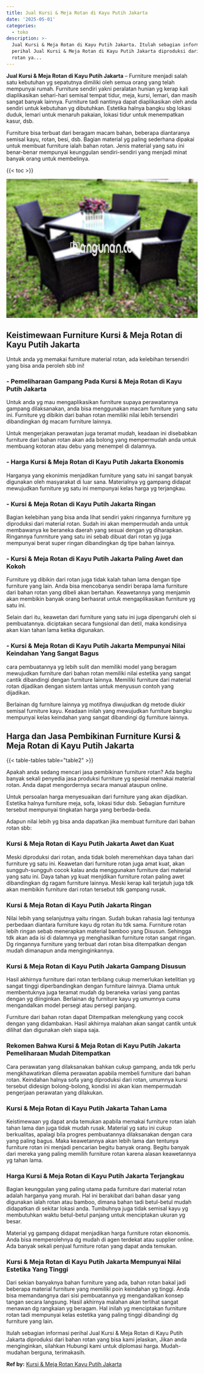 ```yaml
---
title: Jual Kursi & Meja Rotan di Kayu Putih Jakarta
date: '2025-05-01'
categories:
  - toko
description: >-
  Jual Kursi & Meja Rotan di Kayu Putih Jakarta. Itulah sebagian informasi
  perihal Jual Kursi & Meja Rotan di Kayu Putih Jakarta diproduksi dari bahan
  rotan ya...
---
```


**Jual Kursi & Meja Rotan di Kayu Putih Jakarta** – Furniture menjadi salah satu kebutuhan yg sepatutnya dimiliki oleh semua orang yang telah mempunyai rumah. Furniture sendiri yakni peralatan hunian yg kerap kali diaplikasikan sehari-hari semisal tempat tidur, meja, kursi, lemari, dan masih sangat banyak lainnya. Furniture tadi nantinya dapat diaplikasikan oleh anda sendiri untuk kebutuhan yg dibutuhkan. Estetika halnya bangku sbg lokasi duduk, lemari untuk menaruh pakaian, lokasi tidur untuk menempatkan kasur, dsb.

Furniture bisa terbuat dari beragam macam bahan, beberapa diantaranya semisal kayu, rotan, besi, dsb. Bagian material yg paling sederhana dipakai untuk membuat furniture ialah bahan rotan. Jenis material yang satu ini benar-benar mempunyai keunggulan sendiri-sendiri yang menjadi minat banyak orang untuk membelinya.

{{< toc >}}

![Jual Kursi & Meja Rotan di Kayu Putih Jakarta](/images/kursi-meja-rotan-murah46.png)

## Keistimewaan Furniture Kursi & Meja Rotan di Kayu Putih Jakarta

Untuk anda yg memakai furniture material rotan, ada kelebihan tersendiri yang bisa anda peroleh sbb ini!

### \- Pemeliharaan Gampang Pada Kursi & Meja Rotan di Kayu Putih Jakarta

Untuk anda yg mau mengaplikasikan furniture supaya perawatannya gampang dilaksanakan, anda bisa menggunakan macam furniture yang satu ini. Furniture yg dibikin dari bahan rotan memiliki nilai lebih tersendiri dibandingkan dg macam furniture lainnya.

Untuk mengerjakan perawatan juga teramat mudah, keadaan ini disebabkan furniture dari bahan rotan akan ada bolong yang mempermudah anda untuk membuang kotoran atau debu yang menempel di dalamnya.

### \- Harga Kursi & Meja Rotan di Kayu Putih Jakarta Ekonomis

Harganya yang ekonimis menjadikan furniture yang satu ini sangat banyak digunakan oleh masyarakat di luar sana. Materialnya yg gampang didapat mewujudkan furniture yg satu ini mempunyai kelas harga yg terjangkau.

### \- Kursi & Meja Rotan di Kayu Putih Jakarta Ringan

Bagian kelebihan yang bisa anda lihat sendiri yakni ringannya furniture yg diproduksi dari material rotan. Sudah ini akan mempermudah anda untuk membawanya ke beraneka daerah yang sesuai dengan yg diharapkan. Ringannya funrniture yang satu ini sebab dibuat dari rotan yg juga mempunyai berat super ringan dibandingkan dg tipe bahan lainnya.

### \- Kursi & Meja Rotan di Kayu Putih Jakarta Paling Awet dan Kokoh

Furniture yg dibikin dari rotan juga tidak kalah tahan lama dengan tipe furniture yang lain. Anda bisa mencobanya sendiri berapa lama furniture dari bahan rotan yang dibeli akan bertahan. Keawetannya yang menjamin akan membikin banyak orang berhasrat untuk mengaplikasikan furniture yg satu ini.

Selain dari itu, keawetan dari furniture yang satu ini juga dipengaruhi oleh si pembuatannya. diciptakan secara fungsional dan detil, maka kondisinya akan kian tahan lama ketika digunakan.

### \- Kursi & Meja Rotan di Kayu Putih Jakarta Mempunyai Nilai Keindahan Yang Sangat Bagus

cara pembuatannya yg lebih sulit dan memiliki model yang beragam mewujudkan furniture dari bahan rotan memiliki nilai estetika yang sangat cantik dibandingi dengan furniture lainnya. Memiliki furniture dari material rotan dijadikan dengan sistem lantas untuk menyusun contoh yang dijadikan.

Berlainan dg furniture lainnya yg motifnya diwujudkan dg metode diukir semisal furniture kayu. Keadaan inilah yang mewujudkan furniture bangku mempunyai kelas keindahan yang sangat dibandingi dg furniture lainnya.

## Harga dan Jasa Pembikinan Furniture Kursi & Meja Rotan di Kayu Putih Jakarta

{{< table-tables table="table2" >}}

Apakah anda sedang mencari jasa pembikinan furniture rotan? Ada begitu banyak sekali penyedia jasa produksi furniture yg spesial memakai material rotan. Anda dapat mengordernya secara manual ataupun online.

Untuk persoalan harga menyesuaikan dari furniture yang akan dijadikan. Estetika halnya furniture meja, sofa, lokasi tidur dsb. Sebagian furniture tersebut mempunyai tingkatan harga yang berbeda-beda.

Adapun nilai lebih yg bisa anda dapatkan jika membuat furniture dari bahan rotan sbb:

### Kursi & Meja Rotan di Kayu Putih Jakarta Awet dan Kuat

Meski diproduksi dari rotan, anda tidak boleh meremehkan daya tahan dari furniture yg satu ini. Keawetan dari furniture rotan juga amat kuat, akan sungguh-sungguh cocok kalau anda menggunakan furniture dari material yang satu ini. Daya tahan yg kuat menjdikan furniture rotan paling awet dibandingkan dg ragam furniture lainnya. Meski kerap kali terjatuh juga tdk akan membikin furniture dari rotan tersebut tdk gampang rusak.

### Kursi & Meja Rotan di Kayu Putih Jakarta Ringan

Nilai lebih yang selanjutnya yaitu ringan. Sudah bukan rahasia lagi tentunya perbedaan diantara furniture kayu dg rotan itu tdk sama. Furniture rotan lebih ringan sebab menerapkan material bamboo yang Disusun. Sehingga tdk akan ada isi di dalamnya yg menghasilkan furniture rotan sangat ringan. Dg ringannya furniture yang terbuat dari rotan bisa ditempatkan dengan mudah dimanapun anda menginginkannya.

### Kursi & Meja Rotan di Kayu Putih Jakarta Gampang Disusun

Hasil akhirnya furniture dari rotan terbilang cukup memerlukan ketelitian yg sangat tinggi diperbandingkan dengan furniture lainnya. Diama untuk membentuknya juga teramat mudah dg beraneka variasi yang pantas dengan yg diinginkan. Berlainan dg furniture kayu yg umumnya cuma mengandalkan model persegi atau persegi panjang.

Furniture dari bahan rotan dapat Ditempatkan melengkung yang cocok dengan yang didambakan. Hasil akhirnya malahan akan sangat cantik untuk dilihat dan digunakan oleh siapa saja.

### Rekomen Bahwa Kursi & Meja Rotan di Kayu Putih Jakarta Pemeliharaan Mudah Ditempatkan

Cara perawatan yang dilaksanakan bahkan cukup gampang, anda tdk perlu mengkhawatirkan dilema perawatan apabila membeli furniture dari bahan rotan. Keindahan halnya sofa yang diproduksi dari rotan, umumnya kursi tersebut didesign bolong-bolong, kondisi ini akan kian mempermudah pengerjaan perawatan yang dilakukan.

### Kursi & Meja Rotan di Kayu Putih Jakarta Tahan Lama

Keistimewaan yg dapat anda temukan apabila memakai furniture rotan ialah tahan lama dan juga tidak mudah rusak. Material yg satu ini cukup berkualitas, apalagi bila progres pembuatannya dilaksanakan dengan cara yang paling bagus. Maka keawetannya akan lebih lama dan tentunya furniture rotan ini menjadi pencarian begitu banyak orang. Begitu banyak dari mereka yang paling memilih furniture rotan karena alasan keawetannya yg tahan lama.

### Harga Kursi & Meja Rotan di Kayu Putih Jakarta Terjangkau

Bagian keunggulan yang paling utama pada furniture dari material rotan adalah harganya yang murah. Hal ini berakibat dari bahan dasar yang digunakan ialah rotan atau bamboo, dimana bahan tadi betul-betul mudah didapatkan di sekitar lokasi anda. Tumbuhnya juga tidak semisal kayu yg membutuhkan waktu betul-betul panjang untuk menciptakan ukuran yg besar.

Material yg gampang didapat menjadikan harga furniture rotan ekonomis. Anda bisa memperolehnya dg mudah di agen terdekat atau supplier online. Ada banyak sekali penjual furniture rotan yang dapat anda temukan.

### Kursi & Meja Rotan di Kayu Putih Jakarta Mempunyai Nilai Estetika Yang Tinggi

Dari sekian banyaknya bahan furniture yang ada, bahan rotan bakal jadi beberapa material furniture yang memiliki poin keindahan yg tinggi. Anda bisa memandangnya dari sisi pembuatannya yg mengandalkan konsep tangan secara langsung. Hasil akhirnya malahan akan terlihat sangat menawan dg rangkaian yg beragam. Hal inilah yg menciptakan furniture rotan tadi mempunyai kelas estetika yang paling tinggi dibandingi dg furniture yang lain.

Itulah sebagian informasi perihal Jual Kursi & Meja Rotan di Kayu Putih Jakarta diproduksi dari bahan rotan yang bisa kami jelaskan, Jikan anda menginginkan, silahkan Hubungi kami untuk diplomasi harga. Mudah-mudahan berguna, terimakasih.

**Ref by:** [Kursi & Meja Rotan Kayu Putih Jakarta](https://id.wikipedia.org/wiki/Kursi)

